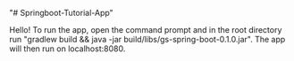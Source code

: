 "# Springboot-Tutorial-App" 

Hello!
To run the app, open the command prompt and in the root directory run "gradlew build && java -jar build/libs/gs-spring-boot-0.1.0.jar". The app will then run on localhost:8080.
